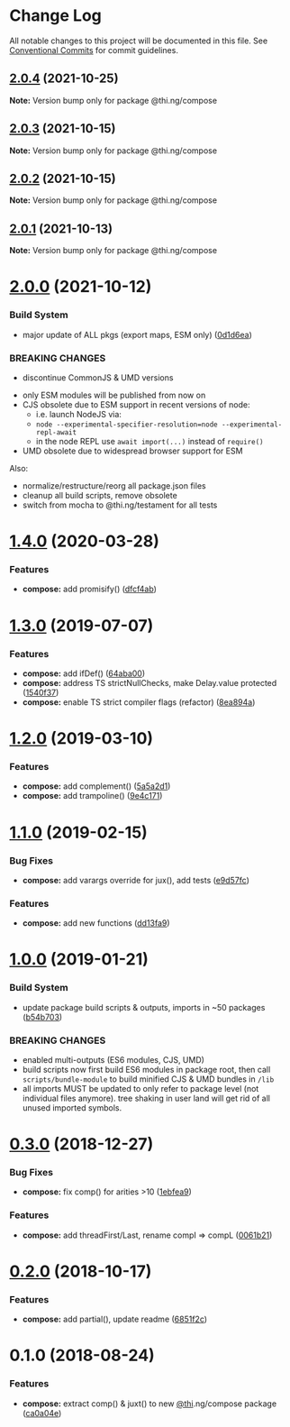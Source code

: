 # Change Log

All notable changes to this project will be documented in this file.
See [Conventional Commits](https://conventionalcommits.org) for commit guidelines.

## [2.0.4](https://github.com/thi-ng/umbrella/compare/@thi.ng/compose@2.0.3...@thi.ng/compose@2.0.4) (2021-10-25)

**Note:** Version bump only for package @thi.ng/compose





## [2.0.3](https://github.com/thi-ng/umbrella/compare/@thi.ng/compose@2.0.2...@thi.ng/compose@2.0.3) (2021-10-15)

**Note:** Version bump only for package @thi.ng/compose





## [2.0.2](https://github.com/thi-ng/umbrella/compare/@thi.ng/compose@2.0.1...@thi.ng/compose@2.0.2) (2021-10-15)

**Note:** Version bump only for package @thi.ng/compose





## [2.0.1](https://github.com/thi-ng/umbrella/compare/@thi.ng/compose@2.0.0...@thi.ng/compose@2.0.1) (2021-10-13)

**Note:** Version bump only for package @thi.ng/compose





# [2.0.0](https://github.com/thi-ng/umbrella/compare/@thi.ng/compose@1.4.36...@thi.ng/compose@2.0.0) (2021-10-12)


### Build System

* major update of ALL pkgs (export maps, ESM only) ([0d1d6ea](https://github.com/thi-ng/umbrella/commit/0d1d6ea9fab2a645d6c5f2bf2591459b939c09b6))


### BREAKING CHANGES

* discontinue CommonJS & UMD versions

- only ESM modules will be published from now on
- CJS obsolete due to ESM support in recent versions of node:
  - i.e. launch NodeJS via:
  - `node --experimental-specifier-resolution=node --experimental-repl-await`
  - in the node REPL use `await import(...)` instead of `require()`
- UMD obsolete due to widespread browser support for ESM

Also:
- normalize/restructure/reorg all package.json files
- cleanup all build scripts, remove obsolete
- switch from mocha to @thi.ng/testament for all tests






#  [1.4.0](https://github.com/thi-ng/umbrella/compare/@thi.ng/compose@1.3.12...@thi.ng/compose@1.4.0) (2020-03-28) 

###  Features 

- **compose:** add promisify() ([dfcf4ab](https://github.com/thi-ng/umbrella/commit/dfcf4ab7333b25c4332f783d124d86de058feceb)) 

#  [1.3.0](https://github.com/thi-ng/umbrella/compare/@thi.ng/compose@1.2.5...@thi.ng/compose@1.3.0) (2019-07-07) 

###  Features 

- **compose:** add ifDef() ([64aba00](https://github.com/thi-ng/umbrella/commit/64aba00)) 
- **compose:** address TS strictNullChecks, make Delay.value protected ([1540f37](https://github.com/thi-ng/umbrella/commit/1540f37)) 
- **compose:** enable TS strict compiler flags (refactor) ([8ea894a](https://github.com/thi-ng/umbrella/commit/8ea894a)) 

#  [1.2.0](https://github.com/thi-ng/umbrella/compare/@thi.ng/compose@1.1.2...@thi.ng/compose@1.2.0) (2019-03-10) 

###  Features 

- **compose:** add complement() ([5a5a2d1](https://github.com/thi-ng/umbrella/commit/5a5a2d1)) 
- **compose:** add trampoline() ([9e4c171](https://github.com/thi-ng/umbrella/commit/9e4c171)) 

#  [1.1.0](https://github.com/thi-ng/umbrella/compare/@thi.ng/compose@1.0.2...@thi.ng/compose@1.1.0) (2019-02-15) 

###  Bug Fixes 

- **compose:** add varargs override for jux(),  add tests ([e9d57fc](https://github.com/thi-ng/umbrella/commit/e9d57fc)) 

###  Features 

- **compose:** add new functions ([dd13fa9](https://github.com/thi-ng/umbrella/commit/dd13fa9)) 

#  [1.0.0](https://github.com/thi-ng/umbrella/compare/@thi.ng/compose@0.3.0...@thi.ng/compose@1.0.0) (2019-01-21) 

###  Build System 

- update package build scripts & outputs, imports in ~50 packages ([b54b703](https://github.com/thi-ng/umbrella/commit/b54b703)) 

###  BREAKING CHANGES 

- enabled multi-outputs (ES6 modules, CJS, UMD) 
- build scripts now first build ES6 modules in package root, then call   `scripts/bundle-module` to build minified CJS & UMD bundles in `/lib` 
- all imports MUST be updated to only refer to package level   (not individual files anymore). tree shaking in user land will get rid of   all unused imported symbols. 

#  [0.3.0](https://github.com/thi-ng/umbrella/compare/@thi.ng/compose@0.2.2...@thi.ng/compose@0.3.0) (2018-12-27) 

###  Bug Fixes 

- **compose:** fix comp() for arities >10 ([1ebfea9](https://github.com/thi-ng/umbrella/commit/1ebfea9)) 

###  Features 

- **compose:** add threadFirst/Last, rename compI => compL ([0061b21](https://github.com/thi-ng/umbrella/commit/0061b21)) 

#  [0.2.0](https://github.com/thi-ng/umbrella/compare/@thi.ng/compose@0.1.4...@thi.ng/compose@0.2.0) (2018-10-17) 

###  Features 

- **compose:** add partial(), update readme ([6851f2c](https://github.com/thi-ng/umbrella/commit/6851f2c)) 

#  0.1.0 (2018-08-24) 

###  Features 

- **compose:** extract comp() & juxt() to new [@thi](https://github.com/thi).ng/compose package ([ca0a04e](https://github.com/thi-ng/umbrella/commit/ca0a04e))
